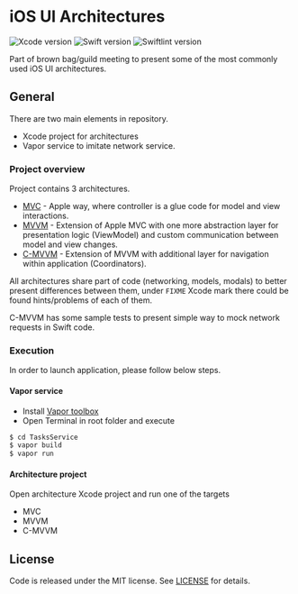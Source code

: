 # iOS UI Architectures

![Xcode version](https://img.shields.io/badge/Xcode-10.0-blue.svg)
![Swift version](https://img.shields.io/badge/Swift-4.2-blue.svg)
![Swiftlint version](https://img.shields.io/badge/Swiftlint-0.23.0-blue.svg)

Part of brown bag/guild meeting to present some of the most commonly used iOS UI architectures.

## General

There are two main elements in repository.

* Xcode project for architectures
* Vapor service to imitate network service.

### Project overview

Project contains 3 architectures.

* [MVC](https://developer.apple.com/library/content/documentation/General/Conceptual/DevPedia-CocoaCore/MVC.html) - Apple way, where controller is a glue code for model and view interactions.
* [MVVM](https://en.wikipedia.org/wiki/Model–view–viewmodel) - Extension of Apple MVC with one more abstraction layer for presentation logic (ViewModel) and custom communication between model and view changes.
* [C-MVVM](http://khanlou.com/2015/10/coordinators-redux/) - Extension of MVVM with additional layer for navigation within application (Coordinators).

All architectures share part of code (networking, models, modals) to better present differences between them, under `FIXME` Xcode mark there could be found hints/problems of each of them.

C-MVVM has some sample tests to present simple way to mock network requests in Swift code.

### Execution

In order to launch application, please follow below steps.

#### Vapor service

* Install [Vapor toolbox](https://docs.vapor.codes/2.0/getting-started/toolbox/)
* Open Terminal in root folder and execute
```bash
$ cd TasksService
$ vapor build
$ vapor run
```

#### Architecture project

Open architecture Xcode project and run one of the targets

* MVC
* MVVM
* C-MVVM

## License

Code is released under the MIT license. See [LICENSE](LICENSE) for details.
